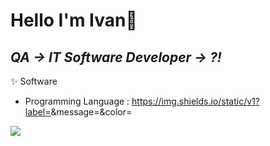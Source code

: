 # Hello I'm Ivan👋

## _QA -> IT Software Developer -> ?!_

✨ Software
- Programming Language : https://img.shields.io/static/v1?label=<LABEL>&message=<JavaScript>&color=<COLOR>
<img src="https://img.shields.io/badge/JavaScript-색코드?style=for-the-badge&logo=이미지 이름&logoColor=black">
<!--
**IvaninITworld/IvaninITworld** is a ✨ _special_ ✨ repository because its `README.md` (this file) appears on your GitHub profile.

Here are some ideas to get you started:

- 🔭 I’m currently working on ...
- 🌱 I’m currently learning ...
- 👯 I’m looking to collaborate on ...
- 🤔 I’m looking for help with ...
- 💬 Ask me about ...
- 📫 How to reach me: ...
- 😄 Pronouns: ...
- ⚡ Fun fact: ...
-->

